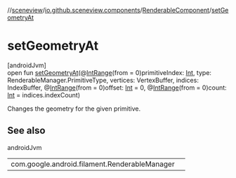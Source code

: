 //[sceneview](../../../index.md)/[io.github.sceneview.components](../index.md)/[RenderableComponent](index.md)/[setGeometryAt](set-geometry-at.md)

# setGeometryAt

[androidJvm]\
open fun [setGeometryAt](set-geometry-at.md)(@[IntRange](https://developer.android.com/reference/kotlin/androidx/annotation/IntRange.html)(from = 0)primitiveIndex: [Int](https://kotlinlang.org/api/latest/jvm/stdlib/kotlin/-int/index.html), type: RenderableManager.PrimitiveType, vertices: VertexBuffer, indices: IndexBuffer, @[IntRange](https://developer.android.com/reference/kotlin/androidx/annotation/IntRange.html)(from = 0)offset: [Int](https://kotlinlang.org/api/latest/jvm/stdlib/kotlin/-int/index.html) = 0, @[IntRange](https://developer.android.com/reference/kotlin/androidx/annotation/IntRange.html)(from = 0)count: [Int](https://kotlinlang.org/api/latest/jvm/stdlib/kotlin/-int/index.html) = indices.indexCount)

Changes the geometry for the given primitive.

## See also

androidJvm

| | |
|---|---|
| com.google.android.filament.RenderableManager |  |

